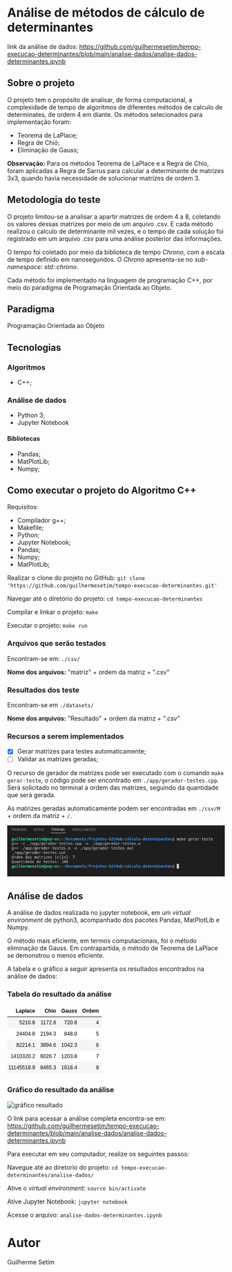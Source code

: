 # Análise de métodos de cálculo de determinantes

link da análise de dados: https://github.com/guilhermesetim/tempo-execucao-determinantes/blob/main/analise-dados/analise-dados-determinantes.ipynb

## Sobre o projeto

O projeto tem o propósito de analisar, de forma computacional, a complexidade de tempo de algoritmos de diferentes métodos de calculo de determinates, de ordem 4 em diante. Os métodos selecionados para implementação foram:

- Teorema de LaPlace;
- Regra de Chió;
- Eliminação de Gauss;

**Observação:** Para os métodos Teorema de LaPlace e a Regra de Chío, foram aplicadas a Regra de Sarrus para calcular a determinante de matrizes 3x3, quando havia necessidade de solucionar matrizes de ordem 3.

## Metodologia do teste
O projeto limitou-se a analisar a apartir matrizes de ordem 4 a 8, coletando os valores dessas matrizes por meio de um arquivo .csv. E cada método realizou o calculo de determinante mil vezes, e o tempo de cada solução foi registrado em um arquivo .csv para uma análise posterior das informações.

O tempo foi coletado por meio da biblioteca de tempo *Chrono*, com a escala de tempo definido em nanosegundos. O *Chrono* apresenta-se no *sub-namespace: std::chrono*.

Cada método foi implementado na linguagem de programação C++, por meio do paradigma de Programação Orientada ao Objeto.

## Paradigma
Programação Orientada ao Objeto

## Tecnologias

### Algoritmos
- C++;

### Análise de dados
- Python 3;
- Jupyter Notebook

#### Bibliotecas
- Pandas;
- MatPlotLib;
- Numpy;


## Como executar o projeto do Algoritmo C++
Requisitos:

- Compilador g++;
- Makefile;
- Python;
- Jupyter Notebook;
- Pandas;
- Numpy;
- MatPlotLib;

Realizar o clone do projeto no GitHub:
`git clone 'https://github.com/guilhermesetim/tempo-execucao-determinantes.git' `

Navegar até o diretório do projeto:
`cd tempo-execucao-determinantes`

Compilar e linkar o projeto:
`make`

Executar o projeto:
`make run`

### Arquivos que serão testados
Encontram-se em: `./csv/`

**Nome dos arquivos:** "matriz" + ordem da matriz + ".csv"

### Resultados dos teste
Encontram-se em `./datasets/`

**Nome dos arquivos:** "Resultado" + ordem da matriz + ".csv"


### Recursos a serem implementados
- [x] Gerar matrizes para testes automaticamente;
- [ ] Validar as matrizes geradas;

O recurso de gerador de matrizes pode ser executado com o comando `make gerar-teste`, o código pode ser encontrado em `./app/gerador-testes.cpp`. Será solicitado no terminal a ordem das matrizes, seguindo da quantidade que será gerada.

As matrizes geradas automaticamente podem ser encontradas em `./csv/M` + ordem da matriz + `/`.

![gerador de testes automático](assets/gerador-teste.png)

## Análise de dados
A análise de dados realizada no jupyter notebook, em um *virtual environment* de python3, acompanhado dos pacotes Pandas, MatPlotLib e Numpy.

O método mais eficiente, em termos computacionais, foi o método eliminação de Gauss. Em contrapartida, o método de Teorema de LaPlace se demonstrou o menos eficiente.

A tabela e o gráfico a seguir apresenta os resultados encontrados na análise de dados:

### Tabela do resultado da análise
![tabela médias dos resultados](assets/tabela-medias-resultados.png) 

### Gráfico do resultado da análise
![gráfico resultado](assets/grafico-resultado.pngdes)

O link para acessar a análise completa encontra-se em: https://github.com/guilhermesetim/tempo-execucao-determinantes/blob/main/analise-dados/analise-dados-determinantes.ipynb

Para executar em seu computador, realize os seguintes passos:

Navegue até ao diretorio do projeto: `cd tempo-execucao-determinantes/analise-dados/`

Ative o *virtual environment*: `source bin/activate`

Ative Jupyter Notebook: `jupyter notebook`

Acesse o arquivo: `analise-dados-determinantes.ipynb`


# Autor

Guilherme Setim